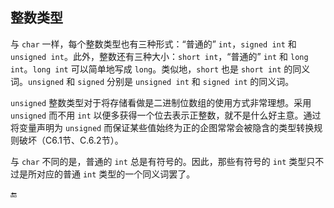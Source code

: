 ## 整数类型

与 `char` 一样，每个整数类型也有三种形式：“普通的” `int`，`signed int` 和 `unsigned int`。此外，整数还有三种大小：`short int`，“普通的” `int` 和 `long int`。`long int` 可以简单地写成 `long`。类似地，`short` 也是 `short int` 的同义词。`unsigned` 和 `signed` 分别是 `unsigned int` 和 `signed int` 的同义词。

`unsigned` 整数类型对于将存储看做是二进制位数组的使用方式非常理想。采用 `unsigned` 而不用 `int` 以便多获得一个位去表示正整数，就不是什么好主意。通过将变量声明为 `unsigned` 而保证某些值始终为正的企图常常会被隐含的类型转换规则破坏（C6.1节、C.6.2节）。

与 `char` 不同的是，普通的 `int` 总是有符号的。因此，那些有符号的 `int` 类型只不过是所对应的普通 `int` 类型的一个同义词罢了。

🔚

